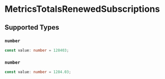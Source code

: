 # MetricsTotalsRenewedSubscriptions


## Supported Types

### `number`

```typescript
const value: number = 128403;
```

### `number`

```typescript
const value: number = 1284.03;
```

